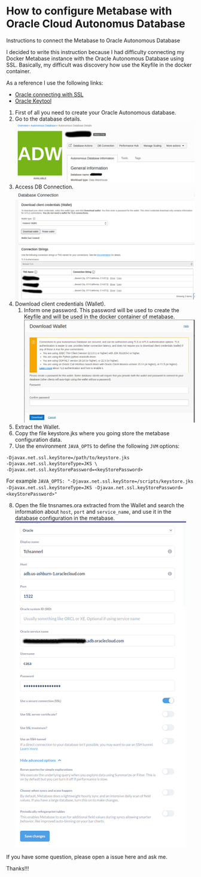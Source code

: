 # How to configure Metabase with Oracle Cloud Autonomus Database

Instructions to connect the Metabase to Oracle Autonomous Database

I decided to write this instruction because I had difficulty connecting my Docker Metabase instance with the Oracle Autonomous Database using SSL.
Basically, my difficult was discovery how use the Keyfile in the docker container. 

As a reference I use the following links:

- [Oracle connecting with SSL](https://www.metabase.com/docs/latest/databases/connections/oracle#connecting-with-ssl)
- [Oracle Keytool](https://docs.oracle.com/javase/8/docs/technotes/tools/unix/keytool.html)

1) First of all you need to create your Oracle Autonomous database.
2) Go to the database details.
   ![Database details](/img/img01.png)
3) Access DB Connection.
   ![DB Connection](/img/img02.png)
4) Download client credentials (Wallet).
	1) Inform one password. This password will be used to create the Keyfile and will be used in the docker container of metabase.
    ![Keystore Password](/img/img03.png)
5) Extract the Wallet.
6) Copy the file keystore.jks where you going store the metabase configuration data.
7) Use the environment `JAVA_OPTS` to define the following `JVM` options:
````
-Djavax.net.ssl.keyStore=/path/to/keystore.jks
-Djavax.net.ssl.keyStoreType=JKS \
-Djavax.net.ssl.keyStorePassword=<keyStorePassword>
```` 
For example `JAVA_OPTS: "-Djavax.net.ssl.keyStore=/scripts/keystore.jks -Djavax.net.ssl.keyStoreType=JKS -Djavax.net.ssl.keyStorePassword=<keyStorePassword>"`

8) Open the file tnsnames.ora extracted from the Wallet and search the information about `host`, `port` and `service_name`, and use it in the database configuration in the metabase.
![Database Configuration](/img/img04.png)

If you have some question, please open a issue here and ask me.

Thanks!!!